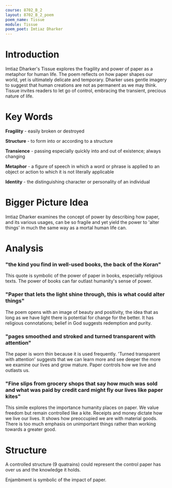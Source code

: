 ```yaml
---
course: 8702_B_2
layout: 8702_B_2_poem
poem_name: Tissue
module: Tissue
poem_poet: Imtiaz Dharker
---
```


# Introduction

Imtiaz Dharker's Tissue explores the fragility and power of paper as a metaphor for human life. The poem reflects on how paper shapes our world, yet is ultimately delicate and temporary. Dharker uses gentle imagery to suggest that human creations are not as permanent as we may think. Tissue invites readers to let go of control, embracing the transient, precious nature of life.

# Key Words

**Fragility** - easily broken or destroyed

**Structure** - to form into or according to a structure

**Transience** - passing especially quickly into and out of existence; always changing

**Metaphor** - a figure of speech in which a word or phrase is applied to an object or action to which it is not literally applicable

**Identity** - the distinguishing character or personality of an individual

# Bigger Picture Idea

Imtiaz Dharker examines the concept of power by describing how paper, and its various usages, can be so fragile and yet yield the power to 'alter things' in much the same way as a mortal human life can.

# Analysis

### "the kind you find in well-used books, the back of the Koran"

This quote is symbolic of the power of paper in books, especially religious texts. The power of books can far outlast humanity's sense of power.

### "Paper that lets the light shine through, this is what could alter things"

The poem opens with an image of beauty and positivity, the idea that as long as we have light there is potential for change for the better. It has religious connotations; belief in God suggests redemption and purity.

### "pages smoothed and stroked and turned transparent with attention"

The paper is worn thin because it is used frequently. 'Turned transparent with attention' suggests that we can learn more and see deeper the more we examine our lives and grow mature. Paper controls how we live and outlasts us.

### "Fine slips from grocery shops that say how much was sold and what was paid by credit card might fly our lives like paper kites"

This simile explores the importance humanity places on paper. We value freedom but remain controlled like a kite. Receipts and money dictate how we live our lives. It shows how preoccupied we are with material goods. There is too much emphasis on unimportant things rather than working towards a greater good.

# Structure

A controlled structure (9 quatrains) could represent the control paper has over us and the knowledge it holds.

Enjambment is symbolic of the impact of paper.
